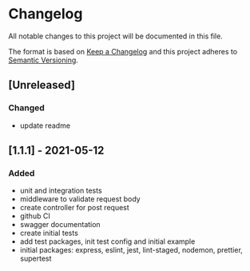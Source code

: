 # Changelog

All notable changes to this project will be documented in this file.

The format is based on [Keep a Changelog](http://keepachangelog.com/en/1.0.0/)
and this project adheres to [Semantic Versioning](http://semver.org/spec/v2.0.0.html).

## [Unreleased]

### Changed

-   update readme

## [1.1.1] - 2021-05-12

### Added

-   unit and integration tests
-   middleware to validate request body
-   create controller for post request
-   github CI
-   swagger documentation
-   create initial tests
-   add test packages, init test config and initial example
-   initial packages: express, eslint, jest, lint-staged, nodemon, prettier, supertest
